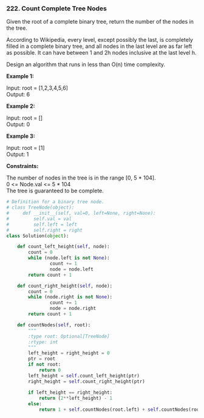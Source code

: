 ### 222. Count Complete Tree Nodes

Given the root of a complete binary tree, return the number of the nodes in the tree.

According to Wikipedia, every level, except possibly the last, is completely filled in a complete binary tree, and all nodes in the last level are as far left as possible. It can have between 1 and 2h nodes inclusive at the last level h.

Design an algorithm that runs in less than O(n) time complexity.

 

**Example 1:**


Input: root = [1,2,3,4,5,6]  
Output: 6  

**Example 2:**

Input: root = []  
Output: 0

**Example 3:**

Input: root = [1]  
Output: 1
 

**Constraints:**

The number of nodes in the tree is in the range [0, 5 * 104].  
0 <= Node.val <= 5 * 104  
The tree is guaranteed to be complete.

```python
# Definition for a binary tree node.
# class TreeNode(object):
#     def __init__(self, val=0, left=None, right=None):
#         self.val = val
#         self.left = left
#         self.right = right
class Solution(object):

    def count_left_height(self, node):
        count = 0
        while (node.left is not None):
                count += 1
                node = node.left
        return count + 1

    def count_right_height(self, node):
        count = 0
        while (node.right is not None):
                count += 1
                node = node.right
        return count + 1

    def countNodes(self, root):
        """
        :type root: Optional[TreeNode]
        :rtype: int
        """
        left_height = right_height = 0
        ptr = root
        if not root:
            return 0
        left_height = self.count_left_height(ptr)
        right_height = self.count_right_height(ptr)
        
        if left_height == right_height:
            return (2**left_height) - 1
        else:
            return 1 + self.countNodes(root.left) + self.countNodes(root.right)
    
    
```